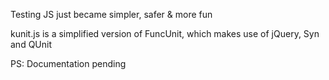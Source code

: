 Testing JS just became simpler, safer & more fun

kunit.js is a simplified version of FuncUnit, which makes use of
jQuery, Syn and QUnit

PS: Documentation pending
